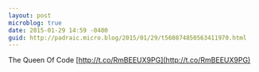 ```yaml
---
layout: post
microblog: true
date: 2015-01-29 14:59 -0400
guid: http://padraic.micro.blog/2015/01/29/t560874850563411970.html
---
```

The Queen Of Code [http://t.co/RmBEEUX9PG](http://t.co/RmBEEUX9PG)

